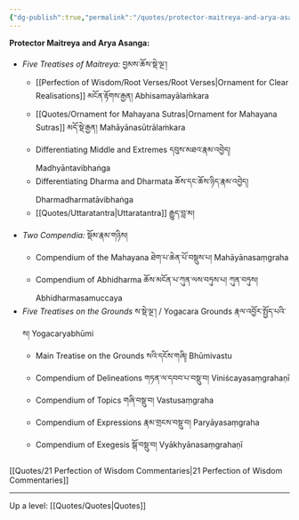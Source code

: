 ```yaml
---
{"dg-publish":true,"permalink":"/quotes/protector-maitreya-and-arya-asanga/"}
---
```


**Protector Maitreya and Arya Asanga:**
- *Five Treatises of Maitreya:* བྱམས་ཆོས་སྡེ་ལྔ་།
	- [[Perfection of Wisdom/Root Verses/Root Verses\|Ornament for Clear Realisations]] མངོན་རྟོགས་རྒྱན། Abhisamayālaṁkara
	- [[Quotes/Ornament for Mahayana Sutras\|Ornament for Mahayana Sutras]] མདོ་སྡེ་རྒྱན། Mahāyānasūtrālaṁkara
	- Differentiating Middle and Extremes དབུས་མཐའ་རྣམ་འབྱེད། Madhyāntavibhaṅga
	- Differentiating Dharma and Dharmata ཆོས་དང་ཆོས་ཉིད་རྣམ་འབྱེད། Dharmadharmatāvibhaṅga
	- [[Quotes/Uttaratantra\|Uttaratantra]] རྒྱུད་བླ་མ།
- *Two Compendia:* སྡོམ་རྣམ་གཉིས།
	- Compendium of the Mahayana ཐེག་པ་ཆེན་པོ་བསྡུས་པ། Mahāyānasaṃgraha
	- Compendium of Abhidharma ཆོས་མངོན་པ་ཀུན་ལས་བཏུས་པ། ཀུན་བཏུས། Abhidharmasamuccaya
- *Five Treatises on the Grounds* ས་སྡེ་ལྔ་། / Yogacara Grounds རྣལ་འབྱོར་སྤྱོད་པའི་ས། Yogacaryabhūmi
	- Main Treatise on the Grounds སའི་དངོས་གཞི། Bhūmivastu
	- Compendium of Delineations གཏན་ལ་དབབ་པ་བསྡུ་བ། Viniścayasaṃgrahaṇī
	- Compendium of Topics གཞི་བསྡུ་བ། Vastusaṃgraha
	- Compendium of Expressions རྣམ་གྲངས་བསྡུ་བ། Paryāyasaṃgraha
	- Compendium of Exegesis སྒོ་བསྡུ་བ། Vyākhyānasaṃgrahaṇī

[[Quotes/21 Perfection of Wisdom Commentaries\|21 Perfection of Wisdom Commentaries]]


---
Up a level: [[Quotes/Quotes\|Quotes]]